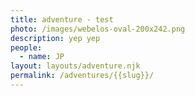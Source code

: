 ```yaml
---
title: adventure - test
photo: /images/webelos-oval-200x242.png
description: yep yep
people:
  - name: JP
layout: layouts/adventure.njk
permalink: /adventures/{{slug}}/
---
```

